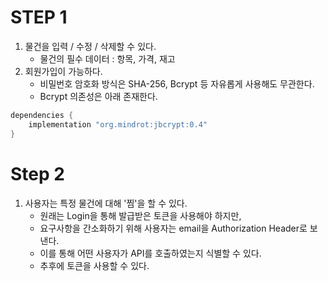 # STEP 1
1. 물건을 입력 / 수정 / 삭제할 수 있다.
    - 물건의 필수 데이터 : 항목, 가격, 재고
2. 회원가입이 가능하다.
    - 비밀번호 암호화 방식은 SHA-256, Bcrypt 등 자유롭게 사용해도 무관한다.
    - Bcrypt 의존성은 아래 존재한다.
```groovy
dependencies {
    implementation "org.mindrot:jbcrypt:0.4"
}
```

# Step 2
1. 사용자는 특정 물건에 대해 '찜'을 할 수 있다.
   - 원래는 Login을 통해 발급받은 토큰을 사용해야 하지만,
   - 요구사항을 간소화하기 위해 사용자는 email을 Authorization Header로 보낸다.
   - 이를 통해 어떤 사용자가 API를 호출하였는지 식별할 수 있다.
   - 추후에 토큰을 사용할 수 있다.
   